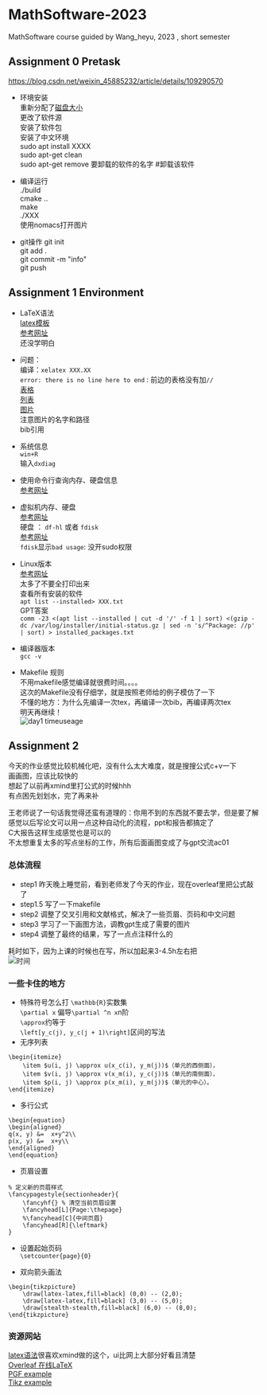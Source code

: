 # MathSoftware-2023
MathSoftware course guided by Wang_heyu, 2023 , short semester</br>


## Assignment 0 Pretask
https://blog.csdn.net/weixin_45885232/article/details/109290570</br>
- 环境安装</br>
重新分配了[磁盘大小](https://blog.csdn.net/qq_43515862/article/details/120705823)</br>
  更改了软件源</br>
  安装了软件包</br>
  安装了中文环境</br>
  sudo apt install XXXX</br>
  sudo apt-get clean</br>
  sudo apt-get remove 要卸载的软件的名字  #卸载该软件</br>
  
- 编译运行</br>
./build</br>
cmake ..</br>
make</br>
./XXX</br>
使用nomacs打开图片</br>

- git操作
git init</br>
git add .</br>
git commit -m "info"</br>
git push </br>

## Assignment 1 Environment
- LaTeX语法</br>
[latex模板](https://zhuanlan.zhihu.com/p/379312980)</br>
[参考网址](https://zhuanlan.zhihu.com/p/52347414)</br>
还没学明白</br>
- 问题：</br>
编译：`xelatex XXX.XX`</br>
`error: there is no line here to end` : 前边的表格没有加`//`</br>
[表格](https://zhuanlan.zhihu.com/p/406538024)</br>
[列表](https://zhuanlan.zhihu.com/p/350596731) </br>
[图片](https://blog.csdn.net/sinat_36301420/article/details/79334728)</br>
注意图片的名字和路径</br>
bib引用</br>

- 系统信息</br>
`win+R` </br>
输入`dxdiag`</br>

- 使用命令行查询内存、硬盘信息</br>
[参考网址](https://zhuanlan.zhihu.com/p/414544197)</br>

- 虚拟机内存、硬盘</br>
[参考网址](https://www.cnblogs.com/djlsunshine/p/10833343.html)</br>
硬盘 ： `df-hl` 或者 `fdisk` </br>
[参考网址](https://www.runoob.com/linux/linux-comm-fdisk.html)</br>
`fdisk`显示`bad usage`: 没开sudo权限</br>

- Linux版本</br>
[参考网址](https://www.cnblogs.com/opensmarty/p/10936315.html)</br>
太多了不要全打印出来</br>
查看所有安装的软件</br>
`apt list --installed> XXX.txt`</br>
GPT答案</br>
`comm -23 <(apt list --installed | cut -d '/' -f 1 | sort) <(gzip -dc /var/log/installer/initial-status.gz | sed -n 's/^Package: //p' | sort) > installed_packages.txt`</br>



- 编译器版本</br>
`gcc -v`</br>

- Makefile 规则</br>
不用makefile感觉编译就很费时间。。。。</br>
这次的Makefile没有仔细学，就是按照老师给的例子模仿了一下</br>
不懂的地方：为什么先编译一次tex，再编译一次bib，再编译两次tex</br>
明天再继续！</br>
![day1 timeuseage](https://gitee.com/philfan/my-images/raw/master/%E5%BE%AE%E4%BF%A1%E5%9B%BE%E7%89%87_20230703181455.png)


## Assignment 2
今天的作业感觉比较机械化吧，没有什么太大难度，就是搜搜公式c+v一下</br>
画画图，应该比较快的</br>
想起了以前再xmind里打公式的时候hhh</br>
有点困先划划水，完了再来补</br>

王老师说了一句话我觉得还蛮有道理的：你用不到的东西就不要去学，但是要了解</br>
感觉以后写论文可以用一点这种自动化的流程，ppt和报告都搞定了</br>
C大报告这样生成感觉也是可以的</br>
不太想重复太多的写点坐标的工作，所有后面画图变成了与gpt交流ac01</br>


### 总体流程
- step1 昨天晚上睡觉前，看到老师发了今天的作业，现在overleaf里把公式敲了</br>
- step1.5 写了一下makefile</br>
- step2 调整了交叉引用和文献格式，解决了一些页眉、页码和中文问题</br>
- step3 学习了一下画图方法，调教gpt生成了需要的图片</br>
- step4 调整了最终的结果，写了一点点注释什么的</br>

耗时如下，因为上课的时候也在写，所以加起来3-4.5h左右把</br>
![时间](https://gitee.com/philfan/my-images/raw/master/20230704130237.png)


### 一些卡住的地方

- 特殊符号怎么打
`\mathbb{R}`实数集</br>
`\partial x` 偏导`\partial ^n x`n阶</br>
` \approx `约等于</br>
`\left[y_c(j), y_c(j + 1)\right]`区间的写法</br>
- 无序列表</br>
```
\begin{itemize}
    \item $u(i, j) \approx u(x_c(i), y_m(j))$（单元的西侧面），
    \item $v(i, j) \approx v(x_m(i), y_c(j))$（单元的南侧面），
    \item $p(i, j) \approx p(x_m(i), y_m(j))$（单元的中心）。
\end{itemize}
```

- 多行公式</br>
```
\begin{equation}
\begin{aligned}
q(x, y) &=  x+y^2\\
p(x, y) &=  x+y\\
\end{aligned}
\end{equation}
```
- 页眉设置</br>
```
% 定义新的页眉样式
\fancypagestyle{sectionheader}{
    \fancyhf{} % 清空当前页眉设置
	\fancyhead[L]{Page:\thepage}
	%\fancyhead[C]{中间页眉}
	\fancyhead[R]{\leftmark}
}
```

- 设置起始页码</br>
`\setcounter{page}{0}`

- 双向箭头画法</br>

```
\begin{tikzpicture}
    \draw[latex-latex,fill=black] (0,0) -- (2,0);
    \draw[latex-latex,fill=black] (3,0) -- (5,0);
    \draw[stealth-stealth,fill=black] (6,0) -- (8,0);
\end{tikzpicture}
```
### 资源网站
[latex语法](https://xmind.cn/faq/question/equation/)很喜欢xmind做的这个，ui比网上大部分好看且清楚</br>
[Overleaf 在线LaTeX](https://cn.overleaf.com/project)</br>
[PGF example](https://pgfplots.net/)</br>
[Tikz example](https://texample.net/tikz/examples/all/)</br>

